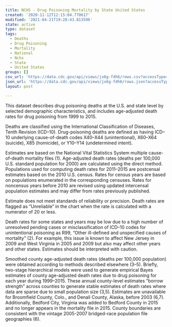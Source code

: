 ```yaml
---
title: NCHS - Drug Poisoning Mortality by State United States
created: '2020-11-12T12:15:04.770617'
modified: '2021-04-21T19:28:43.813596'
state: active
type: dataset
tags:
  - Deaths
  - Drug Poisoning
  - Mortality
  - National
  - Nchs
  - State
  - United States
groups: []
csv_url: 'https://data.cdc.gov/api/views/jx6g-fdh6/rows.csv?accessType=DOWNLOAD'
json_url: 'https://data.cdc.gov/api/views/jx6g-fdh6/rows.json?accessType=DOWNLOAD'
layout: post

---
```

This dataset describes drug poisoning deaths at the U.S. and state level by selected demographic characteristics, and includes age-adjusted death rates for drug poisoning from 1999 to 2015.

Deaths are classified using the International Classification of Diseases, Tenth Revision (ICD–10). Drug-poisoning deaths are defined as having ICD–10 underlying cause-of-death codes X40–X44 (unintentional), X60–X64 (suicide), X85 (homicide), or Y10–Y14 (undetermined intent).

Estimates are based on the National Vital Statistics System multiple cause-of-death mortality files (1). Age-adjusted death rates (deaths per 100,000 U.S. standard population for 2000) are calculated using the direct method. Populations used for computing death rates for 2011–2015 are postcensal estimates based on the 2010 U.S. census. Rates for census years are based on populations enumerated in the corresponding censuses. Rates for noncensus years before 2010 are revised using updated intercensal population estimates and may differ from rates previously published.

Estimate does not meet standards of reliability or precision. Death rates are flagged as “Unreliable” in the chart when the rate is calculated with a numerator of 20 or less.

Death rates for some states and years may be low due to a high number of unresolved pending cases or misclassification of ICD–10 codes for unintentional poisoning as R99, “Other ill-defined and unspecified causes of mortality” (2). For example, this issue is known to affect New Jersey in 2009 and West Virginia in 2005 and 2009 but also may affect other years and other states. Estimates should be interpreted with caution.

Smoothed county age-adjusted death rates (deaths per 100,000 population) were obtained according to methods described elsewhere (3–5). Briefly, two-stage hierarchical models were used to generate empirical Bayes estimates of county age-adjusted death rates due to drug poisoning for each year during 1999–2015. These annual county-level estimates “borrow strength” across counties to generate stable estimates of death rates where data are sparse due to small population size (3,5). Estimates are unavailable for Broomfield County, Colo., and Denali County, Alaska, before 2003 (6,7). Additionally, Bedford City, Virginia was added to Bedford County in 2015 and no longer appears in the mortality file in 2015. County boundaries are consistent with the vintage 2005-2007 bridged-race population file geographies (6).
